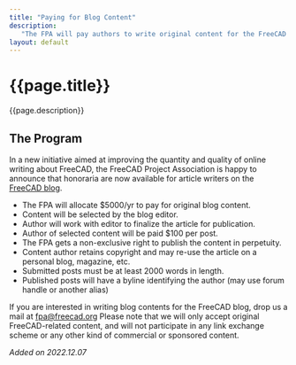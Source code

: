 ```yaml
---
title: "Paying for Blog Content"
description:
   "The FPA will pay authors to write original content for the FreeCAD Blog"
layout: default
---
```


# {{page.title}}

{{page.description}}

## The Program

In a new initiative aimed at improving the quantity and quality of online writing about FreeCAD, the FreeCAD Project Association is happy to announce that honoraria are now available for article writers on the [FreeCAD blog](https://blog.freecad.org).

- The FPA will allocate $5000/yr to pay for original blog content.
- Content will be selected by the blog editor.
- Author will work with editor to finalize the article for publication.
- Author of selected content will be paid $100 per post.
- The FPA gets a non-exclusive right to publish the content in perpetuity.
- Content author retains copyright and may re-use the article on a personal blog, magazine, etc.
- Submitted posts must be at least 2000 words in length.
- Published posts will have a byline identifying the author (may use forum handle or another alias)

If you are interested in writing blog contents for the FreeCAD blog, drop us a mail at fpa@freecad.org Please note that we will only accept original FreeCAD-related content, and will not participate in any link exchange scheme or any other kind of commercial or sponsored content.

*Added on 2022.12.07*
